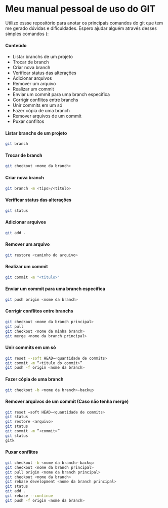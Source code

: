 # Meu manual pessoal de uso do GIT
Utilizo essse repositório para anotar os principais comandos do git que tem me gerado dúvidas e dificuldades. Espero ajudar alguém através desses simples comandos (:

#### Conteúdo
- Listar branchs de um projeto
- Trocar de branch
- Criar nova branch
- Verificar status das alterações
- Adicionar arquivos
- Remover um arquivo
- Realizar um commit
- Enviar um commit para uma branch especifica
- Corrigir conflitos entre branchs
- Unir commits em um só
- Fazer cópia de uma branch
- Remover arquivos de um commit
- Puxar conflitos

#### Listar branchs de um projeto
```sh
git branch
```

#### Trocar de branch
```sh
git checkout <nome da branch>
```

#### Criar nova branch
```sh
git branch -m <tipo>/<titulo>
```

#### Verificar status das alterações
```sh
git status
```

#### Adicionar arquivos
```sh
git add .
```

#### Remover um arquivo
```sh
git restore <caminho do arquivo>
```

#### Realizar um commit
```sh
git commit -m "<titulo>"
```

#### Enviar um commit para uma branch especifica
```sh
git push origin <nome da branch>
```

#### Corrigir conflitos entre branchs
```sh
git checkout <nome da branch principal>
git pull
git checkout <nome da minha branch>
git merge <nome da branch principal>
```

#### Unir commits em um só
```sh
git reset --soft HEAD~<quantidade de commits>
git commit -m “<titulo do commit>”
git push -f origin <nome da branch>
```

#### Fazer cópia de uma branch
```sh
git checkout -b <nome da branch>-backup
```

#### Remover arquivos de um commit (Caso não tenha merge)
```sh
git reset —soft HEAD~<quantidade de commits>
git status
git restore <arquivo>
git status
git commit -m “<commit>”
git status
gitk
```

#### Puxar conflitos
```sh
git checkout -b <nome da branch>-backup
git checkout <nome da branch principal>
git pull origin <nome da branch principal>
git checkout <nome da branch>
git rebase development <nome da branch principal>
git status
git add .
git rebase --continue
git push -f origin <nome da branch>
```
